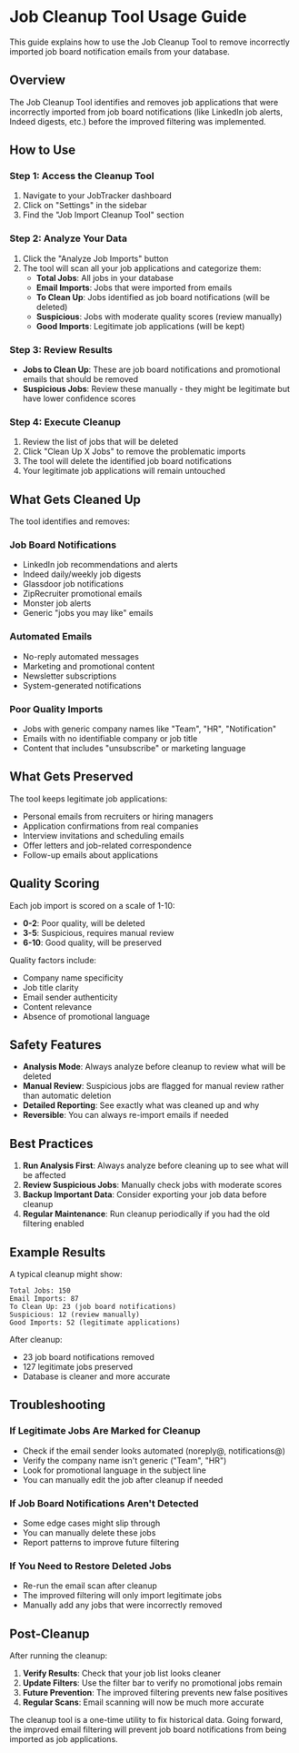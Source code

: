 # Job Cleanup Tool Usage Guide

This guide explains how to use the Job Cleanup Tool to remove incorrectly imported job board notification emails from your database.

## Overview

The Job Cleanup Tool identifies and removes job applications that were incorrectly imported from job board notifications (like LinkedIn job alerts, Indeed digests, etc.) before the improved filtering was implemented.

## How to Use

### Step 1: Access the Cleanup Tool
1. Navigate to your JobTracker dashboard
2. Click on "Settings" in the sidebar
3. Find the "Job Import Cleanup Tool" section

### Step 2: Analyze Your Data
1. Click the "Analyze Job Imports" button
2. The tool will scan all your job applications and categorize them:
   - **Total Jobs**: All jobs in your database
   - **Email Imports**: Jobs that were imported from emails
   - **To Clean Up**: Jobs identified as job board notifications (will be deleted)
   - **Suspicious**: Jobs with moderate quality scores (review manually)
   - **Good Imports**: Legitimate job applications (will be kept)

### Step 3: Review Results
- **Jobs to Clean Up**: These are job board notifications and promotional emails that should be removed
- **Suspicious Jobs**: Review these manually - they might be legitimate but have lower confidence scores

### Step 4: Execute Cleanup
1. Review the list of jobs that will be deleted
2. Click "Clean Up X Jobs" to remove the problematic imports
3. The tool will delete the identified job board notifications
4. Your legitimate job applications will remain untouched

## What Gets Cleaned Up

The tool identifies and removes:

### Job Board Notifications
- LinkedIn job recommendations and alerts
- Indeed daily/weekly job digests
- Glassdoor job notifications
- ZipRecruiter promotional emails
- Monster job alerts
- Generic "jobs you may like" emails

### Automated Emails
- No-reply automated messages
- Marketing and promotional content
- Newsletter subscriptions
- System-generated notifications

### Poor Quality Imports
- Jobs with generic company names like "Team", "HR", "Notification"
- Emails with no identifiable company or job title
- Content that includes "unsubscribe" or marketing language

## What Gets Preserved

The tool keeps legitimate job applications:

- Personal emails from recruiters or hiring managers
- Application confirmations from real companies
- Interview invitations and scheduling emails
- Offer letters and job-related correspondence
- Follow-up emails about applications

## Quality Scoring

Each job import is scored on a scale of 1-10:

- **0-2**: Poor quality, will be deleted
- **3-5**: Suspicious, requires manual review
- **6-10**: Good quality, will be preserved

Quality factors include:
- Company name specificity
- Job title clarity
- Email sender authenticity
- Content relevance
- Absence of promotional language

## Safety Features

- **Analysis Mode**: Always analyze before cleanup to review what will be deleted
- **Manual Review**: Suspicious jobs are flagged for manual review rather than automatic deletion
- **Detailed Reporting**: See exactly what was cleaned up and why
- **Reversible**: You can always re-import emails if needed

## Best Practices

1. **Run Analysis First**: Always analyze before cleaning up to see what will be affected
2. **Review Suspicious Jobs**: Manually check jobs with moderate scores
3. **Backup Important Data**: Consider exporting your job data before cleanup
4. **Regular Maintenance**: Run cleanup periodically if you had the old filtering enabled

## Example Results

A typical cleanup might show:

```
Total Jobs: 150
Email Imports: 87
To Clean Up: 23 (job board notifications)
Suspicious: 12 (review manually)
Good Imports: 52 (legitimate applications)
```

After cleanup:
- 23 job board notifications removed
- 127 legitimate jobs preserved
- Database is cleaner and more accurate

## Troubleshooting

### If Legitimate Jobs Are Marked for Cleanup
- Check if the email sender looks automated (noreply@, notifications@)
- Verify the company name isn't generic ("Team", "HR")
- Look for promotional language in the subject line
- You can manually edit the job after cleanup if needed

### If Job Board Notifications Aren't Detected
- Some edge cases might slip through
- You can manually delete these jobs
- Report patterns to improve future filtering

### If You Need to Restore Deleted Jobs
- Re-run the email scan after cleanup
- The improved filtering will only import legitimate jobs
- Manually add any jobs that were incorrectly removed

## Post-Cleanup

After running the cleanup:

1. **Verify Results**: Check that your job list looks cleaner
2. **Update Filters**: Use the filter bar to verify no promotional jobs remain
3. **Future Prevention**: The improved filtering prevents new false positives
4. **Regular Scans**: Email scanning will now be much more accurate

The cleanup tool is a one-time utility to fix historical data. Going forward, the improved email filtering will prevent job board notifications from being imported as job applications.
